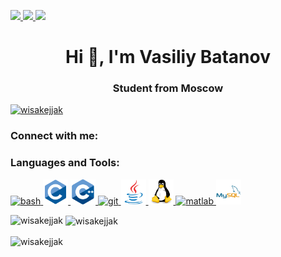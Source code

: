 <p>
  <a href="https://github.com/wisakejjak">
    <img src="http://github-profile-summary-cards.vercel.app/api/cards/stats?username=wisakejjak&theme=vue" />
  </a>
  <a href="https://github.com/wisakejjak">
    <img src="http://github-profile-summary-cards.vercel.app/api/cards/most-commit-language?username=wisakejjak&theme=vue" />
  </a>
  <a href="https://github.com/wisakejjak">
   <img src="http://github-profile-summary-cards.vercel.app/api/cards/profile-details?username=wisakejjak&theme=vue" />
  </a>
</p>


<h1 align="center">Hi 👋, I'm Vasiliy Batanov</h1>
<h3 align="center">Student from Moscow</h3>

<p align="left"> <a href="https://github.com/ryo-ma/github-profile-trophy"><img src="https://github-profile-trophy.vercel.app/?username=wisakejjak" alt="wisakejjak" /></a> </p>

<h3 align="left">Connect with me:</h3>
<p align="left">
</p>

<h3 align="left">Languages and Tools:</h3>
<p align="left"> <a href="https://www.gnu.org/software/bash/" target="_blank" rel="noreferrer"> <img src="https://www.vectorlogo.zone/logos/gnu_bash/gnu_bash-icon.svg" alt="bash" width="40" height="40"/> </a> <a href="https://www.cprogramming.com/" target="_blank" rel="noreferrer"> <img src="https://raw.githubusercontent.com/devicons/devicon/master/icons/c/c-original.svg" alt="c" width="40" height="40"/> </a> <a href="https://www.w3schools.com/cpp/" target="_blank" rel="noreferrer"> <img src="https://raw.githubusercontent.com/devicons/devicon/master/icons/cplusplus/cplusplus-original.svg" alt="cplusplus" width="40" height="40"/> </a> <a href="https://git-scm.com/" target="_blank" rel="noreferrer"> <img src="https://www.vectorlogo.zone/logos/git-scm/git-scm-icon.svg" alt="git" width="40" height="40"/> </a> <a href="https://www.java.com" target="_blank" rel="noreferrer"> <img src="https://raw.githubusercontent.com/devicons/devicon/master/icons/java/java-original.svg" alt="java" width="40" height="40"/> </a> <a href="https://www.linux.org/" target="_blank" rel="noreferrer"> <img src="https://raw.githubusercontent.com/devicons/devicon/master/icons/linux/linux-original.svg" alt="linux" width="40" height="40"/> </a> <a href="https://www.mathworks.com/" target="_blank" rel="noreferrer"> <img src="https://upload.wikimedia.org/wikipedia/commons/2/21/Matlab_Logo.png" alt="matlab" width="40" height="40"/> </a> <a href="https://www.mysql.com/" target="_blank" rel="noreferrer"> <img src="https://raw.githubusercontent.com/devicons/devicon/master/icons/mysql/mysql-original-wordmark.svg" alt="mysql" width="40" height="40"/> </a> </p>

<p><img align="left" src="https://github-readme-stats.vercel.app/api/top-langs?username=wisakejjak&show_icons=true&locale=en&layout=compact" alt="wisakejjak" /></p>

<p>&nbsp;<img align="center" src="https://github-readme-stats.vercel.app/api?username=wisakejjak&show_icons=true&locale=en" alt="wisakejjak" /></p>

<p><img align="center" src="https://github-readme-streak-stats.herokuapp.com/?user=wisakejjak&" alt="wisakejjak" /></p>

